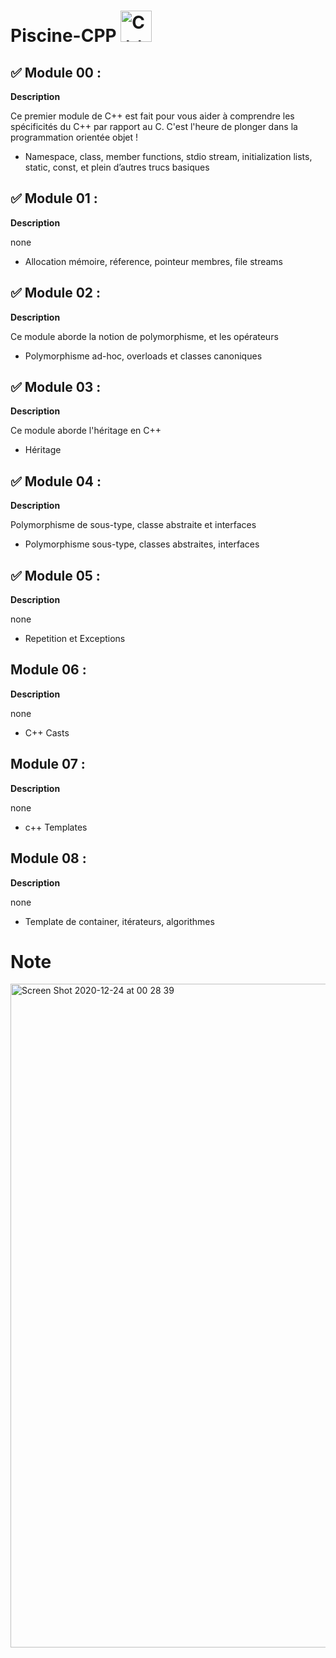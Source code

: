 #  Piscine-CPP <img alt="C++ icon" src="https://img.icons8.com/color/452/c-plus-plus-logo.png" width="50" height="50">

## ✅ Module 00 :

<strong>Description</strong>

Ce premier module de C++ est fait pour vous aider à comprendre les spécificités du C++ par rapport au C. C'est l'heure de plonger dans la programmation orientée objet !

- Namespace, class, member functions, stdio stream,
initialization lists, static, const, et plein d’autres trucs
basiques


## ✅ Module 01 :

<strong>Description</strong>

none

- Allocation mémoire, réference, pointeur membres, file
streams


## ✅ Module 02 :

<strong>Description</strong>

Ce module aborde la notion de polymorphisme, et les opérateurs

- Polymorphisme ad-hoc, overloads et classes canoniques


## ✅ Module 03 :

<strong>Description</strong>

Ce module aborde l'héritage en C++

- Héritage


## ✅ Module 04 :

<strong>Description</strong>

Polymorphisme de sous-type, classe abstraite et interfaces

- Polymorphisme sous-type, classes abstraites, interfaces


## ✅ Module 05 :

<strong>Description</strong>

none

- Repetition et Exceptions


## Module 06 :

<strong>Description</strong>

none

- C++ Casts


## Module 07 :

<strong>Description</strong>

none

- c++ Templates


## Module 08 :

<strong>Description</strong>

none

- Template de container, itérateurs, algorithmes


# Note

<img width="1062" alt="Screen Shot 2020-12-24 at 00 28 39" src="https://user-images.githubusercontent.com/45235527/103043943-fd222000-457e-11eb-8306-acf583947579.png">

